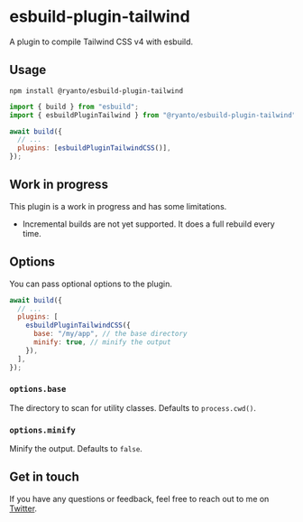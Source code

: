 # esbuild-plugin-tailwind

A plugin to compile Tailwind CSS v4 with esbuild.

## Usage

```text
npm install @ryanto/esbuild-plugin-tailwind
```

```js
import { build } from "esbuild";
import { esbuildPluginTailwind } from "@ryanto/esbuild-plugin-tailwind";

await build({
  // ...
  plugins: [esbuildPluginTailwindCSS()],
});
```

## Work in progress

This plugin is a work in progress and has some limitations.

- Incremental builds are not yet supported. It does a full rebuild every time.

## Options

You can pass optional options to the plugin.

```js
await build({
  // ...
  plugins: [
    esbuildPluginTailwindCSS({
      base: "/my/app", // the base directory
      minify: true, // minify the output
    }),
  ],
});
```

### `options.base`

The directory to scan for utility classes. Defaults to `process.cwd()`.

### `options.minify`

Minify the output. Defaults to `false`.

## Get in touch

If you have any questions or feedback, feel free to reach out to me on [Twitter](https://twitter.com/ryantotweets).

